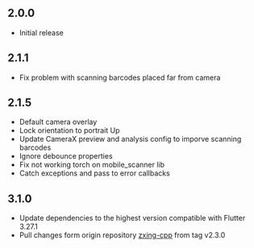 ## 2.0.0

* Initial release

## 2.1.1
 
 * Fix problem with scanning barcodes placed far from camera 

## 2.1.5
 * Default camera overlay
 * Lock orientation to portrait Up
 * Update CameraX preview and analysis config to imporve scanning barcodes
 * Ignore debounce properties
 * Fix not working torch on mobile_scanner lib
 * Catch exceptions and pass to error callbacks

## 3.1.0
 * Update dependencies to the highest version compatible with Flutter 3.27.1
 * Pull changes form origin repository [zxing-cpp](https://github.com/zxing-cpp/zxing-cpp) from tag v2.3.0
